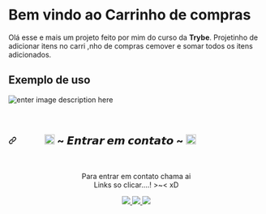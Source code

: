 
# Bem vindo ao Carrinho de compras

Olá esse e mais um projeto feito por mim do curso da  **Trybe**. Projetinho de adicionar itens no carri
,nho de compras cemover e somar todos os itens adicionados.

## Exemplo de uso


![enter image description here](https://i.imgur.com/figlly2.gif)

<div>
<br>
<div align="left">
<h2><a id="user-content---𝙀𝙣𝙩𝙧𝙖𝙧-𝙚𝙢-𝙘𝙤𝙣𝙩𝙖𝙩𝙤--" class="anchor" aria-hidden="true" href="#--𝙀𝙣𝙩𝙧𝙖𝙧-𝙚𝙢-𝙘𝙤𝙣𝙩𝙖𝙩𝙤--"><svg class="octicon octicon-link" viewBox="0 0 16 16" version="1.1" width="16" height="16" aria-hidden="true"><path fill-rule="evenodd" d="M7.775 3.275a.75.75 0 001.06 1.06l1.25-1.25a2 2 0 112.83 2.83l-2.5 2.5a2 2 0 01-2.83 0 .75.75 0 00-1.06 1.06 3.5 3.5 0 004.95 0l2.5-2.5a3.5 3.5 0 00-4.95-4.95l-1.25 1.25zm-4.69 9.64a2 2 0 010-2.83l2.5-2.5a2 2 0 012.83 0 .75.75 0 001.06-1.06 3.5 3.5 0 00-4.95 0l-2.5 2.5a3.5 3.5 0 004.95 4.95l1.25-1.25a.75.75 0 00-1.06-1.06l-1.25 1.25a2 2 0 01-2.83 0z"></path></svg></a><a id="user-content---𝙀𝙣𝙩𝙧𝙖𝙧-𝙚𝙢-𝙘𝙤𝙣𝙩𝙖𝙩𝙤--" href="#--𝙀𝙣𝙩𝙧𝙖𝙧-𝙚𝙢-𝙘𝙤𝙣𝙩𝙖𝙩𝙤--"></a><a id="user-content---𝓒𝓸𝓷𝓽𝓪𝓬𝓽-𝓶𝓮--" href="#--𝓒𝓸𝓷𝓽𝓪𝓬𝓽-𝓶𝓮--"></a>&nbsp;&nbsp;&nbsp;&nbsp;&nbsp;&nbsp;&nbsp;&nbsp;&nbsp;&nbsp;&nbsp;<g-emoji class="g-emoji" alias="memo" fallback-src="https://github.githubassets.com/images/icons/emoji/unicode/1f4dd.png"><img class="emoji" alt="memo" height="20" width="20" src="https://github.githubassets.com/images/icons/emoji/unicode/1f4dd.png"></g-emoji> ~ 𝙀𝙣𝙩𝙧𝙖𝙧 𝙚𝙢 𝙘𝙤𝙣𝙩𝙖𝙩𝙤 ~ <g-emoji class="g-emoji" alias="memo" fallback-src="https://github.githubassets.com/images/icons/emoji/unicode/1f4dd.png"><img class="emoji" alt="memo" height="20" width="20" src="https://github.githubassets.com/images/icons/emoji/unicode/1f4dd.png"></g-emoji></h2>
</div>
<br>
<p align="center">Para entrar em contato chama ai <br>
Links so clicar....! &gt;~&lt; xD </p>
<p align="center">
  <a href="https://www.instagram.com/luizwanderson_/" alt="Instagram" rel="nofollow">
    <img src="https://camo.githubusercontent.com/d2762a4e936630dd0c8c620e99979dfc2f370ef1809d61dabec6ed1fa74ee711/68747470733a2f2f696d672e736869656c64732e696f2f62616467652f2d496e7374616772616d2d3143314331433f7374796c653d666f722d7468652d6261646765266c6f676f3d496e7374616772616d266c6f676f436f6c6f723d303046464646266c696e6b3d68747470733a2f2f7777772e696e7374616772616d2e636f6d2f69757269636f6465" style="max-width: 100%;">
  </a>
  <a href="https://www.linkedin.com/in/luizwanderson/" alt="Linkedin" rel="nofollow">
    <img src="https://camo.githubusercontent.com/fcc551d4cff1847eb5a8ee518859132d52149a6db9f37833fdbea96451684bb6/68747470733a2f2f696d672e736869656c64732e696f2f62616467652f2d4c696e6b6564696e2d3143314331433f7374796c653d666f722d7468652d6261646765266c6f676f3d4c696e6b6564696e266c6f676f436f6c6f723d303046464646266c696e6b3d68747470733a2f2f7777772e6c696e6b6564696e2e636f6d2f696e2f69757269636f6465" style="max-width: 100%;">
  </a>
  <a href="https://discord.com/invite/kegvQRFk9J" alt="Discord" rel="nofollow">
    <img src="https://camo.githubusercontent.com/964caa47c23f903c00d8966c08f42ee934635bae58d018b5e69b9d08f5e41d42/68747470733a2f2f696d672e736869656c64732e696f2f62616467652f2d446973636f72642d3143314331433f7374796c653d666f722d7468652d6261646765266c6f676f3d446973636f7264266c6f676f436f6c6f723d303046464646266c696e6b3d68747470733a2f2f646973636f72642e67672f516576444a71437a6159" style="max-width: 100%;">
  </a>
</p>
</div>
